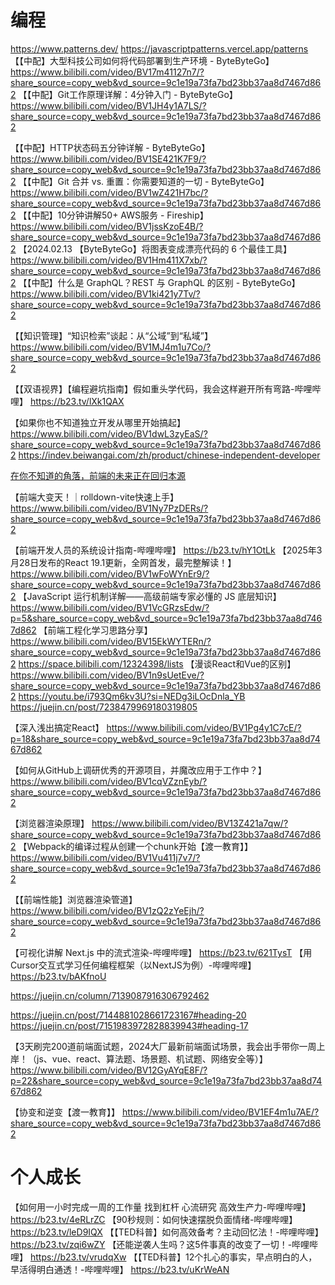 


# 编程

https://www.patterns.dev/
https://javascriptpatterns.vercel.app/patterns
【【中配】大型科技公司如何将代码部署到生产环境 - ByteByteGo】 https://www.bilibili.com/video/BV17m41127n7/?share_source=copy_web&vd_source=9c1e19a73fa7bd23bb37aa8d7467d862
【【中配】Git工作原理详解：4分钟入门 - ByteByteGo】 https://www.bilibili.com/video/BV1JH4y1A7LS/?share_source=copy_web&vd_source=9c1e19a73fa7bd23bb37aa8d7467d862

【【中配】HTTP状态码五分钟详解 - ByteByteGo】 https://www.bilibili.com/video/BV1SE421K7F9/?share_source=copy_web&vd_source=9c1e19a73fa7bd23bb37aa8d7467d862
【【中配】Git 合并 vs. 重置：你需要知道的一切 - ByteByteGo】 https://www.bilibili.com/video/BV1wZ421H7bc/?share_source=copy_web&vd_source=9c1e19a73fa7bd23bb37aa8d7467d862
【【中配】10分钟讲解50+ AWS服务 - Fireship】 https://www.bilibili.com/video/BV1jssKzoE4B/?share_source=copy_web&vd_source=9c1e19a73fa7bd23bb37aa8d7467d862
【2024.02.13 【ByteByteGo】将图表变成漂亮代码的 6 个最佳工具】 https://www.bilibili.com/video/BV1Hm411X7xb/?share_source=copy_web&vd_source=9c1e19a73fa7bd23bb37aa8d7467d862
【【中配】什么是 GraphQL？REST 与 GraphQL 的区别 - ByteByteGo】 https://www.bilibili.com/video/BV1ki421y7Tv/?share_source=copy_web&vd_source=9c1e19a73fa7bd23bb37aa8d7467d862




【【知识管理】“知识检索”谈起：从“公域”到“私域”】 https://www.bilibili.com/video/BV1MJ4m1u7Co/?share_source=copy_web&vd_source=9c1e19a73fa7bd23bb37aa8d7467d862

【【双语视界】【编程避坑指南】假如重头学代码，我会这样避开所有弯路-哔哩哔哩】 https://b23.tv/lXk1QAX

【如果你也不知道独立开发从哪里开始搞起】 https://www.bilibili.com/video/BV1dwL3zyEaS/?share_source=copy_web&vd_source=9c1e19a73fa7bd23bb37aa8d7467d862
https://indev.beiwangai.com/zh/product/chinese-independent-developer

[在你不知道的角落，前端的未来正在回归本源](https://youtu.be/J_xIxliB0Jo?si=esZKLBz25S_JlH1d)

【前端大变天！｜rolldown-vite快速上手】 https://www.bilibili.com/video/BV1Ny7PzDERs/?share_source=copy_web&vd_source=9c1e19a73fa7bd23bb37aa8d7467d862

【前端开发人员的系统设计指南-哔哩哔哩】 https://b23.tv/hY1OtLk
【2025年3月28日发布的React 19.1更新，全网首发，最完整解读！】 https://www.bilibili.com/video/BV1wFoWYnEr9/?share_source=copy_web&vd_source=9c1e19a73fa7bd23bb37aa8d7467d862
【JavaScript 运行机制详解——高级前端专家必懂的 JS 底层知识】 https://www.bilibili.com/video/BV1VcGRzsEdw/?p=5&share_source=copy_web&vd_source=9c1e19a73fa7bd23bb37aa8d7467d862
【前端工程化学习思路分享】 https://www.bilibili.com/video/BV15EkWYTERn/?share_source=copy_web&vd_source=9c1e19a73fa7bd23bb37aa8d7467d862
https://space.bilibili.com/12324398/lists
【漫谈React和Vue的区别】 https://www.bilibili.com/video/BV1n9sUetEve/?share_source=copy_web&vd_source=9c1e19a73fa7bd23bb37aa8d7467d862
https://youtu.be/i793Qm6kv3U?si=NEDg3iLOcDnla_YB
https://juejin.cn/post/7238479969180319805

【深入浅出搞定React】 https://www.bilibili.com/video/BV1Pg4y1C7cE/?p=18&share_source=copy_web&vd_source=9c1e19a73fa7bd23bb37aa8d7467d862

【如何从GitHub上调研优秀的开源项目，并魔改应用于工作中？】 https://www.bilibili.com/video/BV1cqVZznEyb/?share_source=copy_web&vd_source=9c1e19a73fa7bd23bb37aa8d7467d862

【浏览器渲染原理】 https://www.bilibili.com/video/BV13Z421a7qw/?share_source=copy_web&vd_source=9c1e19a73fa7bd23bb37aa8d7467d862
【Webpack的编译过程从创建一个chunk开始【渡一教育】】 https://www.bilibili.com/video/BV1Vu411j7v7/?share_source=copy_web&vd_source=9c1e19a73fa7bd23bb37aa8d7467d862

【【前端性能】浏览器渲染管道】 https://www.bilibili.com/video/BV1zQ2zYeEjh/?share_source=copy_web&vd_source=9c1e19a73fa7bd23bb37aa8d7467d862

【可视化讲解 Next.js 中的流式渲染-哔哩哔哩】 https://b23.tv/621TysT
【用Cursor交互式学习任何编程框架（以NextJS为例）-哔哩哔哩】 https://b23.tv/bAKfnoU

https://juejin.cn/column/7139087916306792462

https://juejin.cn/post/7144881028661723167#heading-20
https://juejin.cn/post/7151983972828839943#heading-17

【3天刷完200道前端面试题，2024大厂最新前端面试场景，我会出手带你一周上岸！（js、vue、react、算法题、场景题、机试题、网络安全等）】 https://www.bilibili.com/video/BV12GyAYqE8F/?p=22&share_source=copy_web&vd_source=9c1e19a73fa7bd23bb37aa8d7467d862

【协变和逆变【渡一教育】】 https://www.bilibili.com/video/BV1EF4m1u7AE/?share_source=copy_web&vd_source=9c1e19a73fa7bd23bb37aa8d7467d862

# 个人成长
【如何用一小时完成一周的工作量 找到杠杆 心流研究 高效生产力-哔哩哔哩】 https://b23.tv/4eRLrZC
【90秒规则：如何快速摆脱负面情绪-哔哩哔哩】 https://b23.tv/leD9IQX
【【TED科普】如何高效备考？主动回忆法！-哔哩哔哩】 https://b23.tv/zqi6wZY
【还能逆袭人生吗？这5件事真的改变了一切！-哔哩哔哩】 https://b23.tv/vrudqXw
【【TED科普】12个扎心的事实，早点明白的人，早活得明白通透！-哔哩哔哩】 https://b23.tv/uKrWeAN
